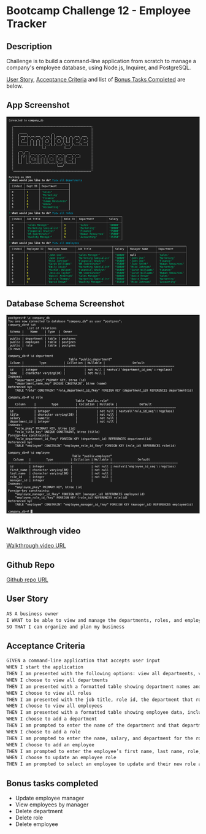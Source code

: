 # Bootcamp Challenge 12 - Employee Tracker

## Description

Challenge is to build a command-line application from scratch to manage a company's employee database, using Node.js, Inquirer, and PostgreSQL.

[User Story](#user-story),  [Acceptance Criteria](#acceptance-criteria) and list of [Bonus Tasks Completed](#bonus-tasks-completed) are below.

## App Screenshot

![App screenshot](./images/employee-manager-screenshot.png "link to ap screenshot")

## Database Schema Screenshot

![Database schema screenshot](./images/employee-manager-database-schema.png "link to DB schema screenshot")

## Walkthrough video

[Walkthrough video URL](https://drive.google.com/file/d/17FKk6M_NRiTA7YCZqhXl-S1_vtxKSutc/view?usp=sharing "link to walkthrough video")

## Github Repo

[Github repo URL](https://github.com/roughnut/sql-employee-tracker "link to Github repo")

## User Story

```md
AS A business owner
I WANT to be able to view and manage the departments, roles, and employees in my company
SO THAT I can organize and plan my business
```

## Acceptance Criteria

```md
GIVEN a command-line application that accepts user input
WHEN I start the application
THEN I am presented with the following options: view all departments, view all roles, view all employees, add a department, add a role, add an employee, and update an employee role
WHEN I choose to view all departments
THEN I am presented with a formatted table showing department names and department ids
WHEN I choose to view all roles
THEN I am presented with the job title, role id, the department that role belongs to, and the salary for that role
WHEN I choose to view all employees
THEN I am presented with a formatted table showing employee data, including employee ids, first names, last names, job titles, departments, salaries, and managers that the employees report to
WHEN I choose to add a department
THEN I am prompted to enter the name of the department and that department is added to the database
WHEN I choose to add a role
THEN I am prompted to enter the name, salary, and department for the role and that role is added to the database
WHEN I choose to add an employee
THEN I am prompted to enter the employee’s first name, last name, role, and manager, and that employee is added to the database
WHEN I choose to update an employee role
THEN I am prompted to select an employee to update and their new role and this information is updated in the database
```

## Bonus tasks completed

- Update employee manager
- View employees by manager
- Delete department
- Delete role
- Delete employee

